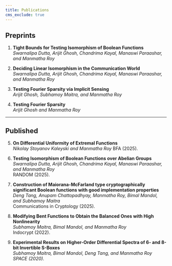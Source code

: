 ```yaml
---
title: Publications
cms_exclude: true
---
```


## Preprints
1. **Tight Bounds for Testing Isomorphism of Boolean Functions**  
   *Swarnalipa Dutta, Arijit Ghosh, Chandrima Kayal, Manaswi Paraashar, and Manmatha Roy*

2. **Deciding Linear Isomorphism in the Communication World**  
   *Swarnalipa Dutta, Arijit Ghosh, Chandrima Kayal, Manaswi Paraashar, and Manmatha Roy*

3. **Testing Fourier Sparsity via Implicit Sensing**  
   *Arijit Ghosh, Subhamoy Maitra, and Manmatha Roy*

4. **Testing Fourier Sparsity**  
   *Arijit Ghosh and Manmatha Roy*


---

## Published

5. **On Differential Uniformity of Extremal Functions**  
   *Nikolay Stoyanov Kaleyski and Manmatha Roy*
   BFA (2025).
6. **Testing Isomorphism of Boolean Functions over Abelian Groups**  
   *Swarnalipa Dutta, Arijit Ghosh, Chandrima Kayal, Manaswi Paraashar, and Manmatha Roy*  
   RANDOM (2025).

7. **Construction of Maiorana-McFarland type cryptographically significant Boolean functions with good implementation properties**  
   *Deng Tang, Anupam Chattopadhyay,  Manmatha Roy, Bimal Mandol,  and Subhamoy Maitra*  
   Communications in Cryptology (2025).

8. **Modifying Bent Functions to Obtain the Balanced Ones with High Nonlinearity**  
   *Subhamoy Maitra, Bimal Mandol, and Manmatha Roy*  
   Indocrypt (2022).

9. **Experimental Results on Higher-Order Differential Spectra of 6- and 8-bit Invertible S-Boxes**  
   *Subhamoy Maitra, Bimal Mandol, Deng Tang, and Manmatha Roy*  
   *SPACE (2020).*
